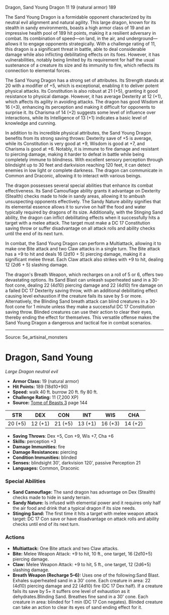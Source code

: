 <MonsterName/>Dragon, Sand Young</MonsterName>
<CreatureType/>Dragon</CreatureType>
<CR/>11</CR>
<AC/>19 (natural armor)</AC>
<HP/>189</HP>
<summary>The Sand Young Dragon is a formidable opponent characterized by its neutral evil alignment and natural agility. This large dragon, known for its stealth in sandy environments, boasts a high armor class of 19 and an impressive health pool of 189 hit points, making it a resilient adversary in combat. Its combination of speed—on land, in the air, and underground—allows it to engage opponents strategically. With a challenge rating of 11, this dragon is a significant threat in battle, able to deal considerable damage while also inflicting debilitating effects on its foes. However, it has vulnerabilities, notably being limited by its requirement for half the usual sustenance of a creature its size and its immunity to fire, which reflects its connection to elemental forces.</summary>

<detail>

The Sand Young Dragon has a strong set of attributes. Its Strength stands at 20 with a modifier of +5, which is exceptional, enabling it to deliver potent physical attacks. Its Constitution is also robust at 21 (+5), granting it good resistance to physical damage. However, it has average Dexterity at 12 (+1), which affects its agility in avoiding attacks. The dragon has good Wisdom at 16 (+3), enhancing its perception and making it difficult for opponents to surprise it. Its Charisma of 14 (+2) suggests some level of influence over interactions, while its Intelligence of 13 (+1) indicates a basic level of knowledge and cunning.

In addition to its incredible physical attributes, the Sand Young Dragon benefits from its strong saving throws: Dexterity save of +5 is average, while its Constitution is very good at +9, Wisdom is good at +7, and Charisma is good at +6. Notably, it is immune to fire damage and resistant to piercing damage, making it harder to defeat in battle while being completely immune to blindness. With excellent sensory perception through blindsight up to 30 feet and darkvision reaching 120 feet, it can detect enemies in low light or complete darkness. The dragon can communicate in Common and Draconic, allowing it to interact with various beings.

The dragon possesses several special abilities that enhance its combat effectiveness. Its Sand Camouflage ability grants it advantage on Dexterity (Stealth) checks made to hide in sandy areas, allowing it to ambush unsuspecting opponents effectively. The Sandy Nature ability signifies that its elemental essence allows it to survive on half the food and water typically required by dragons of its size. Additionally, with the Stinging Sand ability, the dragon can inflict debilitating effects when it successfully hits a target with a melee attack. The target must make a DC 17 Constitution saving throw or suffer disadvantage on all attack rolls and ability checks until the end of its next turn.

In combat, the Sand Young Dragon can perform a Multiattack, allowing it to make one Bite attack and two Claw attacks in a single turn. The Bite attack has a +9 to hit and deals 16 (2d10 + 5) piercing damage, making it a significant melee threat. Each Claw attack also strikes with +9 to hit, dealing 12 (2d6 + 5) slashing damage. 

The dragon's Breath Weapon, which recharges on a roll of 5 or 6, offers two devastating options. Its Sand Blast can unleash superheated sand in a 30-foot cone, dealing 22 (4d10) piercing damage and 22 (4d10) fire damage on a failed DC 17 Dexterity saving throw, with an additional debilitating effect causing level exhaustion if the creature fails its save by 5 or more. Alternatively, the Blinding Sand breath attack can blind creatures in a 30-foot cone for 1 minute unless they make a successful DC 17 Constitution saving throw. Blinded creatures can use their action to clear their eyes, thereby ending the effect for themselves. This versatile offense makes the Sand Young Dragon a dangerous and tactical foe in combat scenarios.</detail>



---

Source: 5e_artisinal_monsters

# Dragon, Sand Young

*Large* *Dragon* *neutral evil*

- **Armor Class:** 19 (natural armor)
- **Hit Points:** 189 (18d10+90)
- **Speed:** walk 40 ft. burrow 20 ft. fly 80 ft.
- **Challenge Rating:** 11 (7,200 XP)
- **Source:** [Tome of Beasts 3](https://koboldpress.com/kpstore/product/tome-of-beasts-3-for-5th-edition/) page 144

| STR | DEX | CON | INT | WIS | CHA |
| --- | --- | --- | --- | --- | --- |
| 20 (+5) | 12 (+1) | 21 (+5) | 13 (+1) | 16 (+3) | 14 (+2) |

- **Saving Throws**: Dex +5, Con +9, Wis +7, Cha +6
- **Skills:** perception +3
- **Damage Immunities:** fire
- **Damage Resistances:** piercing
- **Condition Immunities:** blinded
- **Senses:** blindsight 30', darkvision 120', passive Perception 21
- **Languages:** Common, Draconic

### Special Abilities

- **Sand Camouflage:** The sand dragon has advantage on Dex (Stealth) checks made to hide in sandy terrain.
- **Sandy Nature:** Is infused with elemental power and it requires only half the air food and drink that a typical dragon if its size needs.
- **Stinging Sand:** The first time it hits a target with melee weapon attack target: DC 17 Con save or have disadvantage on attack rolls and ability checks until end of its next turn.

### Actions

- **Multiattack:** One Bite attack and two Claw attacks.
- **Bite:** Melee Weapon Attack: +9 to hit, 10 ft., one target, 16 (2d10+5) piercing damage.
- **Claw:** Melee Weapon Attack: +9 to hit, 5 ft., one target, 12 (2d6+5) slashing damage.
- **Breath Weapon (Recharge 5–6):** Uses one of the following:Sand Blast. Exhales superheated sand in a 30' cone. Each creature in area: 22 (4d10) piercing damage and 22 (4d10) fire (DC 17 Dex half). If a creature fails its save by 5+ it suffers one level of exhaustion as it dehydrates.Blinding Sand. Breathes fine sand in a 30' cone. Each creature in area: blinded for 1 min (DC 17 Con negates). Blinded creature can take an action to clear its eyes of sand ending effect for it.




